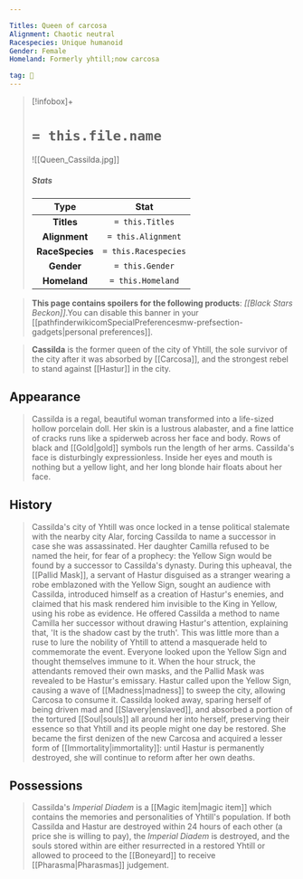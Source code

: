 ```yaml
---

Titles: Queen of carcosa
Alignment: Chaotic neutral
Racespecies: Unique humanoid
Gender: Female
Homeland: Formerly yhtill;now carcosa

tag: 👤️
---
```


> [!infobox]+
> #  `= this.file.name`
> ![[Queen_Cassilda.jpg]]
> ##### Stats
> Type | Stat |
> :---: |:---:|
> **Titles** | `= this.Titles` |
> **Alignment** | `= this.Alignment` |
> **RaceSpecies** | `= this.Racespecies` |
> **Gender** | `= this.Gender` |
> **Homeland** | `= this.Homeland` |



> **This page contains spoilers for the following products**: *[[Black Stars Beckon]]*.You can disable this banner in your [[pathfinderwikicomSpecialPreferencesmw-prefsection-gadgets|personal preferences]].


> **Cassilda** is the former queen of the city of Yhtill, the sole survivor of the city after it was absorbed by [[Carcosa]], and the strongest rebel to stand against [[Hastur]] in the city.



## Appearance

> Cassilda is a regal, beautiful woman transformed into a life-sized hollow porcelain doll. Her skin is a lustrous alabaster, and a fine lattice of cracks runs like a spiderweb across her face and body. Rows of black and [[Gold|gold]] symbols run the length of her arms. Cassilda's face is disturbingly expressionless. Inside her eyes and mouth is nothing but a yellow light, and her long blonde hair floats about her face.


## History

> Cassilda's city of Yhtill was once locked in a tense political stalemate with the nearby city Alar, forcing Cassilda to name a successor in case she was assassinated. Her daughter Camilla refused to be named the heir, for fear of a prophecy: the Yellow Sign would be found by a successor to Cassilda's dynasty.
> During this upheaval, the [[Pallid Mask]], a servant of Hastur disguised as a stranger wearing a robe emblazoned with the Yellow Sign, sought an audience with Cassilda, introduced himself as a creation of Hastur's enemies, and claimed that his mask rendered him invisible to the King in Yellow, using his robe as evidence. He offered Cassilda a method to name Camilla her successor without drawing Hastur's attention, explaining that, 'It is the shadow cast by the truth'.
> This was little more than a ruse to lure the nobility of Yhtill to attend a masquerade held to commemorate the event. Everyone looked upon the Yellow Sign and thought themselves immune to it. When the hour struck, the attendants removed their own masks, and the Pallid Mask was revealed to be Hastur's emissary. Hastur called upon the Yellow Sign, causing a wave of [[Madness|madness]] to sweep the city, allowing Carcosa to consume it. Cassilda looked away, sparing herself of being driven mad and [[Slavery|enslaved]], and absorbed a portion of the tortured [[Soul|souls]] all around her into herself, preserving their essence so that Yhtill and its people might one day be restored. She became the first denizen of the new Carcosa and acquired a lesser form of [[Immortality|immortality]]: until Hastur is permanently destroyed, she will continue to reform after her own deaths.


## Possessions

> Cassilda's *Imperial Diadem* is a [[Magic item|magic item]] which contains the memories and personalities of Yhtill's population. If both Cassilda and Hastur are destroyed within 24 hours of each other (a price she is willing to pay), the *Imperial Diadem* is destroyed, and the souls stored within are either resurrected in a restored Yhtill or allowed to proceed to the [[Boneyard]] to receive [[Pharasma|Pharasmas]] judgement.







